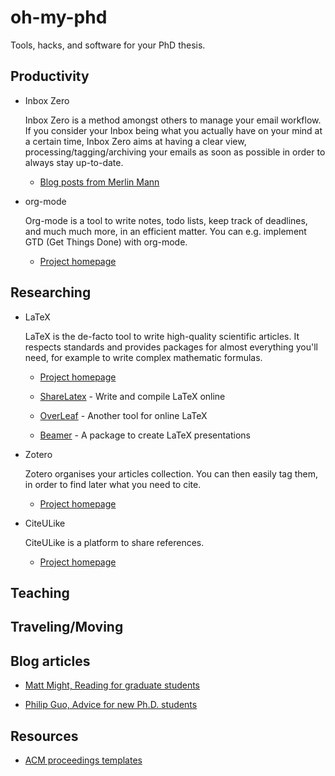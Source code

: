 oh-my-phd
=========

Tools, hacks, and software for your PhD thesis.

## Productivity

* Inbox Zero

  Inbox Zero is a method amongst others to manage your email
  workflow. If you consider your Inbox being what you actually have on
  your mind at a certain time, Inbox Zero aims at having a clear view,
  processing/tagging/archiving your emails as soon as possible in
  order to always stay up-to-date.

  * [Blog posts from Merlin Mann](http://www.43folders.com/izero)

* org-mode

  Org-mode is a tool to write notes, todo lists, keep track of
  deadlines, and much much more, in an efficient matter. You can
  e.g. implement GTD (Get Things Done) with org-mode.
  
  * [Project homepage](http://orgmode.org)

## Researching

* LaTeX
  
  LaTeX is the de-facto tool to write high-quality scientific
  articles.  It respects standards and provides packages for almost
  everything you'll need, for example to write complex mathematic
  formulas.

  * [Project homepage](http://www.latex-project.org)

  * [ShareLatex](https://www.sharelatex.com) - Write and compile LaTeX
    online

  * [OverLeaf](https://www.overleaf.com) - Another tool for online
    LaTeX

  * [Beamer](http://www.ctan.org/pkg/beamer) - A package to create
    LaTeX presentations
  
* Zotero
  
  Zotero organises your articles collection. You can then easily tag
  them, in order to find later what you need to cite.

  * [Project homepage](https://www.zotero.org)

* CiteULike
  
  CiteULike is a platform to share references.
  
  * [Project homepage](http://www.citeulike.org)

## Teaching

## Traveling/Moving

## Blog articles

* [Matt Might, Reading for graduate students](http://matt.might.net/articles/books-papers-materials-for-graduate-students/)

* [Philip Guo, Advice for new Ph.D. students](http://pgbovine.net/early-stage-PhD-advice.htm)

## Resources

* [ACM proceedings templates](http://www.acm.org/sigs/publications/proceedings-templates/)

